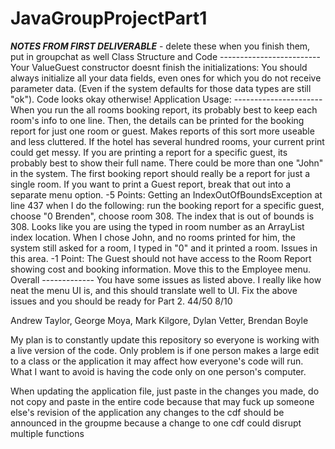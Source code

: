 # JavaGroupProjectPart1
***NOTES FROM FIRST DELIVERABLE*** - delete these when you finish them, put in groupchat as well
Class Structure and Code ------------------------- 
Your ValueGuest constructor doesnt finish the initializations: You should always initialize all your data fields, even ones for which you do not receive parameter data. (Even if the system defaults for those data types are still "ok"). Code looks okay otherwise! 
Application Usage: ---------------------- 
When you run the all rooms booking report, its probably best to keep each room's info to one line. Then, the details can be printed for the booking report for just one room or guest. Makes reports of this sort more useable and less cluttered. If the hotel has several hundred rooms, your current print could get messy. If you are printing a report for a specific guest, its probably best to show their full name. There could be more than one "John" in the system. The first booking report should really be a report for just a single room. If you want to print a Guest report, break that out into a separate menu option. -5 Points: Getting an IndexOutOfBoundsException at line 437 when I do the following: run the booking report for a specific guest, choose "0 Brenden", choose room 308. The index that is out of bounds is 308. Looks like you are using the typed in room number as an ArrayList index location. When I chose John, and no rooms printed for him, the system still asked for a room, I typed in "0" and it printed a room. Issues in this area. -1 Point: The Guest should not have access to the Room Report showing cost and booking information. Move this to the Employee menu. 
Overall ------------- 
You have some issues as listed above. I really like how neat the menu UI is, and this should translate well to UI. Fix the above issues and you should be ready for Part 2. 44/50 8/10


Andrew Taylor, George Moya, Mark Kilgore, Dylan Vetter, Brendan Boyle

My plan is to constantly update this repository so everyone is working with a live version of the code.
Only problem is if one person makes a large edit to a class or the application it may affect how everyone's code will run.
What I want to avoid is having the code only on one person's computer.

When updating the application file, just paste in the changes you made, do not copy and paste in the entire code because that may fuck up someone else's revision of the application
any changes to the cdf should be announced in the groupme because a change to one cdf could disrupt multiple functions
